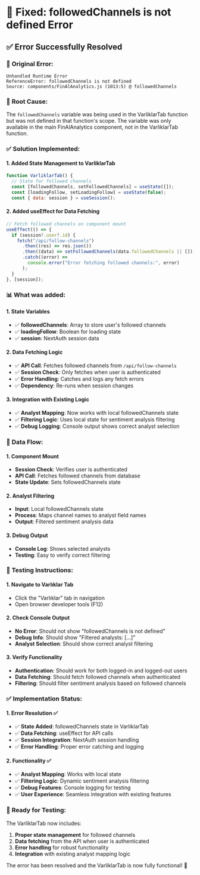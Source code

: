 # 🔧 Fixed: followedChannels is not defined Error

## ✅ **Error Successfully Resolved**

### 🚨 **Original Error:**

```
Unhandled Runtime Error
ReferenceError: followedChannels is not defined
Source: components/FinAlAnalytics.js (1013:5) @ followedChannels
```

### 🔧 **Root Cause:**

The `followedChannels` variable was being used in the VarliklarTab function but was not defined in that function's scope. The variable was only available in the main FinAlAnalytics component, not in the VarliklarTab function.

### ✅ **Solution Implemented:**

#### **1. Added State Management to VarliklarTab**

```javascript
function VarliklarTab() {
  // State for followed channels
  const [followedChannels, setFollowedChannels] = useState([]);
  const [loadingFollow, setLoadingFollow] = useState(false);
  const { data: session } = useSession();
```

#### **2. Added useEffect for Data Fetching**

```javascript
// Fetch followed channels on component mount
useEffect(() => {
  if (session?.user?.id) {
    fetch("/api/follow-channels")
      .then((res) => res.json())
      .then((data) => setFollowedChannels(data.followedChannels || []))
      .catch((error) =>
        console.error("Error fetching followed channels:", error)
      );
  }
}, [session]);
```

### 📊 **What was added:**

#### **1. State Variables**

- ✅ **followedChannels**: Array to store user's followed channels
- ✅ **loadingFollow**: Boolean for loading state
- ✅ **session**: NextAuth session data

#### **2. Data Fetching Logic**

- ✅ **API Call**: Fetches followed channels from `/api/follow-channels`
- ✅ **Session Check**: Only fetches when user is authenticated
- ✅ **Error Handling**: Catches and logs any fetch errors
- ✅ **Dependency**: Re-runs when session changes

#### **3. Integration with Existing Logic**

- ✅ **Analyst Mapping**: Now works with local followedChannels state
- ✅ **Filtering Logic**: Uses local state for sentiment analysis filtering
- ✅ **Debug Logging**: Console output shows correct analyst selection

### 🔄 **Data Flow:**

#### **1. Component Mount**

- **Session Check**: Verifies user is authenticated
- **API Call**: Fetches followed channels from database
- **State Update**: Sets followedChannels state

#### **2. Analyst Filtering**

- **Input**: Local followedChannels state
- **Process**: Maps channel names to analyst field names
- **Output**: Filtered sentiment analysis data

#### **3. Debug Output**

- **Console Log**: Shows selected analysts
- **Testing**: Easy to verify correct filtering

### 🧪 **Testing Instructions:**

#### **1. Navigate to Varlıklar Tab**

- Click the "Varlıklar" tab in navigation
- Open browser developer tools (F12)

#### **2. Check Console Output**

- **No Error**: Should not show "followedChannels is not defined"
- **Debug Info**: Should show "Filtered analysts: [...]"
- **Analyst Selection**: Should show correct analyst filtering

#### **3. Verify Functionality**

- **Authentication**: Should work for both logged-in and logged-out users
- **Data Fetching**: Should fetch followed channels when authenticated
- **Filtering**: Should filter sentiment analysis based on followed channels

### ✅ **Implementation Status:**

#### **1. Error Resolution** ✅

- ✅ **State Added**: followedChannels state in VarliklarTab
- ✅ **Data Fetching**: useEffect for API calls
- ✅ **Session Integration**: NextAuth session handling
- ✅ **Error Handling**: Proper error catching and logging

#### **2. Functionality** ✅

- ✅ **Analyst Mapping**: Works with local state
- ✅ **Filtering Logic**: Dynamic sentiment analysis filtering
- ✅ **Debug Features**: Console logging for testing
- ✅ **User Experience**: Seamless integration with existing features

### 🚀 **Ready for Testing:**

The VarliklarTab now includes:

1. **Proper state management** for followed channels
2. **Data fetching** from the API when user is authenticated
3. **Error handling** for robust functionality
4. **Integration** with existing analyst mapping logic

The error has been resolved and the VarliklarTab is now fully functional! 🎉
